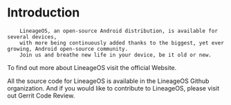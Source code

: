 # Introduction

```
    LineageOS, an open-source Android distribution, is available for several devices,
    with more being continuously added thanks to the biggest, yet ever growing, Android open-source community.
    Join us and breathe new life in your device, be it old or new.
```
To find out more about LineageOS visit the official Website.

All the source code for LineageOS is available in the LineageOS Github organization. And if you would like to contribute to LineageOS, please visit out Gerrit Code Review.
